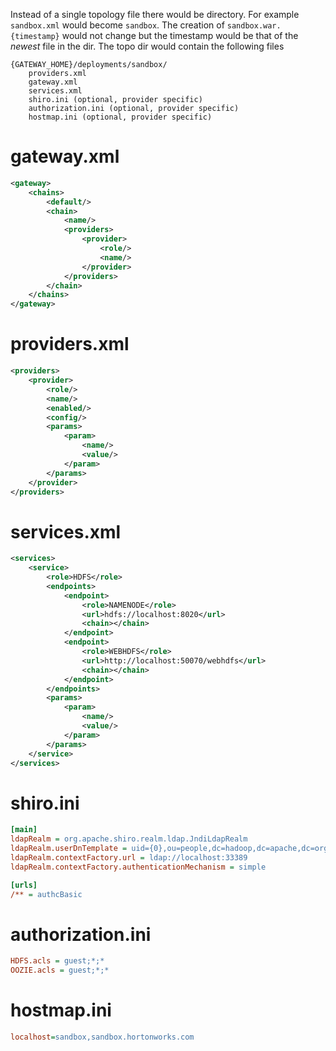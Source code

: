 Instead of a single topology file there would be directory.
For example `sandbox.xml` would become `sandbox`.
The creation of `sandbox.war.{timestamp}` would not change but the timestamp would be that of the _newest_ file in the dir.
The topo dir would contain the following files
```
{GATEWAY_HOME}/deployments/sandbox/
    providers.xml
    gateway.xml
    services.xml
    shiro.ini (optional, provider specific)
    authorization.ini (optional, provider specific)
    hostmap.ini (optional, provider specific)
```

# gateway.xml
```xml
<gateway>
    <chains>
        <default/>
        <chain>
            <name/>
            <providers>
                <provider>
                    <role/>
                    <name/>
                </provider>
            </providers>
        </chain>
    </chains>
</gateway>
```

# providers.xml
```xml
<providers>
    <provider>
        <role/>
        <name/>
        <enabled/>
        <config/>
        <params>
            <param>
                <name/>
                <value/>
            </param>
        </params>
    </provider>
</providers>
```

# services.xml
```xml
<services>
    <service>
        <role>HDFS</role>
        <endpoints>
            <endpoint>
                <role>NAMENODE</role>
                <url>hdfs://localhost:8020</url>
                <chain></chain>
            </endpoint>
            <endpoint>
                <role>WEBHDFS</role>
                <url>http://localhost:50070/webhdfs</url>
                <chain></chain>
            </endpoint>
        </endpoints>
        <params>
            <param>
                <name/>
                <value/>
            </param>
        </params>
    </service>
</services>
```

# shiro.ini
```ini
[main]
ldapRealm = org.apache.shiro.realm.ldap.JndiLdapRealm
ldapRealm.userDnTemplate = uid={0},ou=people,dc=hadoop,dc=apache,dc=org
ldapRealm.contextFactory.url = ldap://localhost:33389
ldapRealm.contextFactory.authenticationMechanism = simple

[urls]
/** = authcBasic
```

# authorization.ini
```ini
HDFS.acls = guest;*;*
OOZIE.acls = guest;*;*
```

# hostmap.ini
```ini
localhost=sandbox,sandbox.hortonworks.com
```

